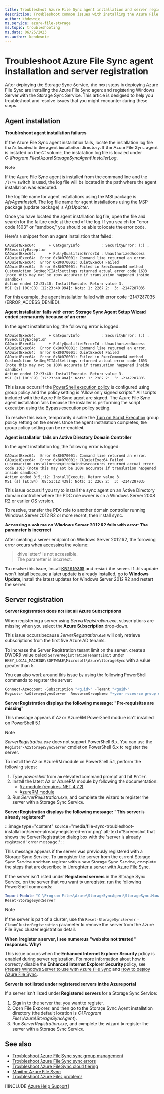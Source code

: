 ```yaml
---
title: Troubleshoot Azure File Sync agent installation and server registration
description: Troubleshoot common issues with installing the Azure File Sync agent and registering Windows Server with the Storage Sync Service. 
author: khdownie
ms.service: azure-file-storage
ms.topic: troubleshooting
ms.date: 06/25/2023
ms.author: kendownie
---
```

# Troubleshoot Azure File Sync agent installation and server registration

After deploying the Storage Sync Service, the next steps in deploying Azure File Sync are installing the Azure File Sync agent and registering Windows Server with the Storage Sync Service. This article is designed to help you troubleshoot and resolve issues that you might encounter during these steps.

## Agent installation

<a id="agent-installation-failures"></a>**Troubleshoot agent installation failures**

If the Azure File Sync agent installation fails, locate the installation log file that's located in the agent installation directory. If the Azure File Sync agent is installed on the *C:* volume, the installation log file is located under *C:\Program Files\Azure\StorageSyncAgent\InstallerLog*.

> [!Note]  
> If the Azure File Sync agent is installed from the command line and the `/l\*v` switch is used, the log file will be located in the path where the agent installation was executed.

The log file name for agent installations using the MSI package is *AfsAgentInstall*. The log file name for agent installations using the MSP package (update package) is *AfsUpdater*.

Once you have located the agent installation log file, open the file and search for the failure code at the end of the log. If you search for "error code 1603" or "sandbox," you should be able to locate the error code.

Here's a snippet from an agent installation that failed:

```output
CAQuietExec64:      + CategoryInfo          : SecurityError: (:) , PSSecurityException  
CAQuietExec64:      + FullyQualifiedErrorId : UnauthorizedAccess  
CAQuietExec64:  Error 0x80070001: Command line returned an error.  
CAQuietExec64:  Error 0x80070001: QuietExec64 Failed  
CAQuietExec64:  Error 0x80070001: Failed in ExecCommon64 method  
CustomAction SetRegPIIAclSettings returned actual error code 1603 (note this may not be 100% accurate if translation happened inside sandbox)  
Action ended 12:23:40: InstallExecute. Return value 3.  
MSI (s) (0C:C8) [12:23:40:994]: Note: 1: 2265 2:  3: -2147287035
```

For this example, the agent installation failed with error code -2147287035 (ERROR_ACCESS_DENIED).

<a id="agent-installation-gpo"></a>**Agent installation fails with error: Storage Sync Agent Setup Wizard ended prematurely because of an error**

In the agent installation log, the following error is logged:

```output
CAQuietExec64:      + CategoryInfo          : SecurityError: (:) , PSSecurityException  
CAQuietExec64:      + FullyQualifiedErrorId : UnauthorizedAccess  
CAQuietExec64:  Error 0x80070001: Command line returned an error.  
CAQuietExec64:  Error 0x80070001: QuietExec64 Failed  
CAQuietExec64:  Error 0x80070001: Failed in ExecCommon64 method  
CustomAction SetRegPIIAclSettings returned actual error code 1603 (note this may not be 100% accurate if translation happened inside sandbox)  
Action ended 12:23:40: InstallExecute. Return value 3.  
MSI (s) (0C:C8) [12:23:40:994]: Note: 1: 2265 2:  3: -2147287035 
```

This issue occurs if the [PowerShell execution policy](/powershell/module/microsoft.powershell.core/about/about_execution_policies#use-group-policy-to-manage-execution-policy) is configured using group policy and the policy setting is "Allow only signed scripts." All scripts included with the Azure File Sync agent are signed. The Azure File Sync agent installation fails because the installer is performing the script execution using the Bypass execution policy setting.

To resolve this issue, temporarily disable the [Turn on Script Execution](/powershell/module/microsoft.powershell.core/about/about_execution_policies#use-group-policy-to-manage-execution-policy) group policy setting on the server. Once the agent installation completes, the group policy setting can be re-enabled.

<a id="agent-installation-on-DC"></a>**Agent installation fails on Active Directory Domain Controller**

In the agent installation log, the following error is logged:

```output
CAQuietExec64:  Error 0x80070001: Command line returned an error.
CAQuietExec64:  Error 0x80070001: CAQuietExec64 Failed
CustomAction InstallHFSRequiredWindowsFeatures returned actual error code 1603 (note this may not be 100% accurate if translation happened inside sandbox)
Action ended 8:51:12: InstallExecute. Return value 3.
MSI (s) (EC:B4) [08:51:12:439]: Note: 1: 2265 2:  3: -2147287035
```

This issue occurs if you try to install the sync agent on an Active Directory domain controller where the PDC role owner is on a Windows Server 2008 R2 or earlier OS version.

To resolve, transfer the PDC role to another domain controller running Windows Server 2012 R2 or more recent, then install sync.

<a id="parameter-is-incorrect"></a>**Accessing a volume on Windows Server 2012 R2 fails with error: The parameter is incorrect**

After creating a server endpoint on Windows Server 2012 R2, the following error occurs when accessing the volume:

> drive letter:\ is not accessible.  
> The parameter is incorrect.

To resolve this issue, install [KB2919355](https://support.microsoft.com/help/2919355/windows-rt-8-1-windows-8-1-windows-server-2012-r2-update-april-2014) and restart the server. If this update won't install because a later update is already installed, go to **Windows Update**, install the latest updates for Windows Server 2012 R2 and restart the server.

## Server registration

<a id="server-registration-missing-subscriptions"></a>**Server Registration does not list all Azure Subscriptions**

When registering a server using *ServerRegistration.exe*, subscriptions are missing when you select the **Azure Subscription** drop-down.

This issue occurs because *ServerRegistration.exe* will only retrieve subscriptions from the first five Azure AD tenants.

To increase the Server Registration tenant limit on the server, create a DWORD value called `ServerRegistrationTenantLimit` under `HKEY_LOCAL_MACHINE\SOFTWARE\Microsoft\Azure\StorageSync` with a value greater than 5.

You can also work around this issue by using the following PowerShell commands to register the server:

```powershell
Connect-AzAccount -Subscription "<guid>" -Tenant "<guid>"
Register-AzStorageSyncServer -ResourceGroupName "<your-resource-group-name>" -StorageSyncServiceName "<your-storage-sync-service-name>"
```

<a id="server-registration-prerequisites"></a>**Server Registration displays the following message: "Pre-requisites are missing"**

This message appears if Az or AzureRM PowerShell module isn't installed on PowerShell 5.1.

> [!Note]  
> *ServerRegistration.exe* does not support PowerShell 6.x. You can use the `Register-AzStorageSyncServer` cmdlet on PowerShell 6.x to register the server.

To install the Az or AzureRM module on PowerShell 5.1, perform the following steps:

1. Type *powershell* from an elevated command prompt and hit <kbd>Enter</kbd>.
2. Install the latest Az or AzureRM module by following the documentation:
    - [Az module (requires .NET 4.7.2)](/powershell/azure/install-azure-powershell)
    - [AzureRM module](https://go.microsoft.com/fwlink/?linkid=856959)
3. Run *ServerRegistration.exe*, and complete the wizard to register the server with a Storage Sync Service.

<a id="server-already-registered"></a>**Server Registration displays the following message: "This server is already registered"**

:::image type="content" source="media/file-sync-troubleshoot-installation/server-already-registered-error.png" alt-text="Screenshot that shows the Server Registration dialog box with the 'server is already registered' error message.":::

This message appears if the server was previously registered with a Storage Sync Service. To unregister the server from the current Storage Sync Service and then register with a new Storage Sync Service, complete the steps that are described in [Unregister a server with Azure File Sync](/azure/storage/file-sync/file-sync-server-registration#unregister-the-server-with-storage-sync-service).

If the server isn't listed under **Registered servers** in the Storage Sync Service, on the server that you want to unregister, run the following PowerShell commands:

```powershell
Import-Module "C:\Program Files\Azure\StorageSyncAgent\StorageSync.Management.ServerCmdlets.dll"
Reset-StorageSyncServer
```

> [!Note]  
> If the server is part of a cluster, use the `Reset-StorageSyncServer` `-CleanClusterRegistration` parameter to remove the server from the Azure File Sync cluster registration detail.

<a id="web-site-not-trusted"></a>**When I register a server, I see numerous "web site not trusted" responses. Why?**

This issue occurs when the **Enhanced Internet Explorer Security** policy is enabled during server registration. For more information about how to correctly disable the **Enhanced Internet Explorer Security** policy, see [Prepare Windows Server to use with Azure File Sync](/azure/storage/file-sync/file-sync-deployment-guide#prepare-windows-server-to-use-with-azure-file-sync) and [How to deploy Azure File Sync](/azure/storage/file-sync/file-sync-deployment-guide).

<a id="server-registration-missing"></a>**Server is not listed under registered servers in the Azure portal**

If a server isn't listed under **Registered servers** for a Storage Sync Service:

1. Sign in to the server that you want to register.
2. Open File Explorer, and then go to the Storage Sync Agent installation directory (the default location is *C:\Program Files\Azure\StorageSyncAgent*).
3. Run *ServerRegistration.exe*, and complete the wizard to register the server with a Storage Sync Service.

## See also

- [Troubleshoot Azure File Sync sync group management](file-sync-troubleshoot-sync-group-management.md)
- [Troubleshoot Azure File Sync sync errors](file-sync-troubleshoot-sync-errors.md)
- [Troubleshoot Azure File Sync cloud tiering](file-sync-troubleshoot-cloud-tiering.md)
- [Monitor Azure File Sync](/azure/storage/file-sync/file-sync-monitoring)
- [Troubleshoot Azure Files problems](files-troubleshoot.md)

[!INCLUDE [Azure Help Support](../../includes/azure-help-support.md)]
